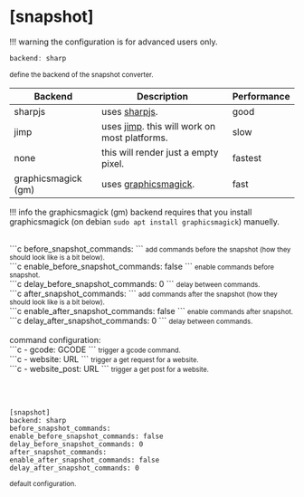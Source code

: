 # [snapshot]

!!! warning
    the configuration is for advanced users only.

```c
backend: sharp
```
<small>define the backend of the snapshot converter.</small>  

| Backend             | Description                                                                      | Performance |
|---------------------|----------------------------------------------------------------------------------|-------------|
| sharpjs             | uses [sharpjs](https://sharp.pixelplumbing.com/).                                | good        |
| jimp                | uses [jimp](https://jimp-dev.github.io/jimp/). this will work on most platforms. | slow        |
| none                | this will render just a empty pixel.                                             | fastest     |
| graphicsmagick (gm) | uses [graphicsmagick](http://www.graphicsmagick.org/).                           | fast        |

!!! info
    the graphicsmagick (gm) backend requires that you install graphicsmagick (on debian `sudo apt install graphicsmagick`) manuelly.
  
<br>
```c
before_snapshot_commands:
```
<small>add commands before the snapshot (how they should look like is a bit below).</small>   
<br>
```c
enable_before_snapshot_commands: false
```
<small>enable commands before snapshot.</small>   
<br>
```c
delay_before_snapshot_commands: 0
```
<small>delay between commands.</small>   
<br>
```c
after_snapshot_commands:
```
<small>add commands after the snapshot (how they should look like is a bit below).</small>   
<br>
```c
enable_after_snapshot_commands: false
```
<small>enable commands after snapshot.</small>   
<br>
```c
delay_after_snapshot_commands: 0
```
<small>delay between commands.</small>  
<br><br>
command configuration:
<br>
```c
- gcode: GCODE
```
<small>trigger a gcode command.</small>
<br>
```c
- website: URL
```
<small>trigger a get request for a website.</small>
<br>
```c
- website_post: URL
```
<small>trigger a get post for a website.</small>

<br><br>
```console
[snapshot]
backend: sharp
before_snapshot_commands:
enable_before_snapshot_commands: false
delay_before_snapshot_commands: 0
after_snapshot_commands:
enable_after_snapshot_commands: false
delay_after_snapshot_commands: 0
```
<small>default configuration.</small>
